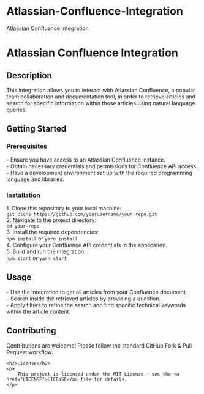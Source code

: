 # Atlassian-Confluence-Integration
<!DOCTYPE html>
<html>
<head>
    Atlassian Confluence Integration 
</head>
<body>
    <h1>Atlassian Confluence Integration</h1>
    <h2>Description</h2>
    <p>
        This integration allows you to interact with Atlassian Confluence, a popular team collaboration and documentation tool, in order to retrieve articles and search for specific information within those articles using natural language queries.
    </p>
    <h2>Getting Started</h2>
    <h3>Prerequisites</h3>
    <p>
        - Ensure you have access to an Atlassian Confluence instance.<br>
        - Obtain necessary credentials and permissions for Confluence API access.<br>
        - Have a development environment set up with the required programming language and libraries.<br>
    </p>
    <h3>Installation</h3>
    <p>
        1. Clone this repository to your local machine:<br>
        <code>git clone https://github.com/yourusername/your-repo.git</code><br>
        2. Navigate to the project directory:<br>
        <code>cd your-repo</code><br>
        3. Install the required dependencies:<br>
        <code>npm install</code> or <code>yarn install</code><br>
        4. Configure your Confluence API credentials in the application.<br>
        5. Build and run the integration:<br>
        <code>npm start</code> or <code>yarn start</code><br>
    </p>
    <h2>Usage</h2>
    <p>
        - Use the integration to get all articles from your Confluence document.<br>
        - Search inside the retrieved articles by providing a question.<br>
        - Apply filters to refine the search and find specific technical keywords within the article content.<br>
    </p>
    <h2>Contributing</h2>
    <p>
        Contributions are welcome! Please follow the standard GitHub Fork & Pull Request workflow.
    </p>

    <h2>License</h2>
    <p>
        This project is licensed under the MIT License - see the <a href="LICENSE">LICENSE</a> file for details.
    </p>
</body>
</html>
